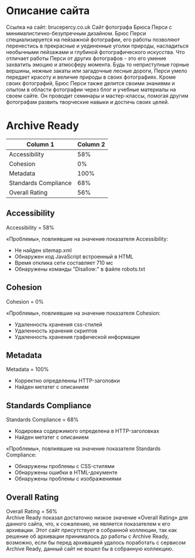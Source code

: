 # Описание сайта
Ссылка на сайт: brucepercy.co.uk 
Сайт фотографа Брюса Перси с минималистично-безупречным дизайном. Брюс Перси специализируется на пейзажной фотографии, его работы позволяют перенестись в прекрасные и уединенные уголки природы, насладиться необычными пейзажами и глубиной фотографического искусства. Что отличает работы Перси от других фотографов - это его умение захватить эмоцию и атмосферу момента. Будь то неприступные горные вершины, нежные закаты или загадочные лесные дороги, Перси умело передает красоту и величие природы в своих фотографиях.
Кроме своих фотографий, Брюс Перси также делится своими знаниями и опытом в области фотографии через блог и учебные материалы на своем сайте. Он проводит семинары и мастер-классы, помогая другим фотографам развить творческие навыки и достичь своих целей.

# Archive Ready

| Column 1 | Column 2 | 
|----------|----------|
|Accessibility|58%| 
|Cohesion|0%| 
|Metadata|100%| 
|Standards Compliance|68%| 
|Overall Rating|56%| 

## Accessibility
Accessibility = 58%  
  
«Проблемы», повлиявшие на значение показателя Accessibility:  
* Не найден sitemap.xml
* Обнаружен код JavaScript встроенный в HTML  
* Время отклика сети составляет 710 мс
* Обнаружены команды "Disallow:" в файле robots.txt 
## Cohesion
Cohesion = 0%   

«Проблемы», повлиявшие на значение показателя Cohesion:  
* Удаленность хранения сss-стилей  
* Удаленность хранения скриптов  
* Удаленность хранения графической информации  
## Metadata  
Metadata = 100%  
  
* Корректно определенны HTTP-заголовки
* Найден метатег с описанием 
## Standards Compliance
Standards Compliance = 68%  

* Кодировка содержимого определена в HTTP-заголовках  
* Найден метатег с описанием  
  
«Проблемы», повлиявшие на значение показателя Standards Compliance:  
* Обнаружены проблемы с CSS-стилями  
* Обнаружены ошибки в HTML-документе
* Обнаружены проблемы с изображениями  

## Overall Rating
Overall Rating = 56%  
Archive Ready показал достаточно низкое значение «Overall Rating» для данного сайта, что, к сожалению, не является показателем к его архивации. Этот сайт присутствует в собранной коллекции, так как решение об архивации принималось до работы с Archive Ready, возможно, если бы перед архивацией удалось поработать с сервисом Archive Ready, данный сайт не вошел бы в собранную коллекцию.


